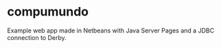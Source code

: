 compumundo
==========

Example web app made in Netbeans with Java Server Pages and a JDBC connection to Derby.
